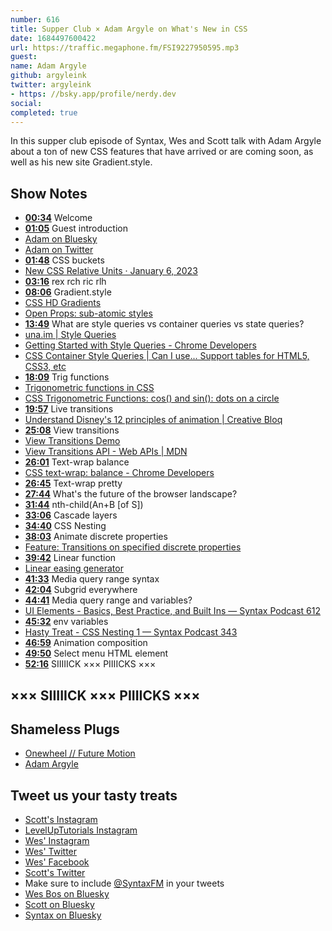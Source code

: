```yaml
---
number: 616
title: Supper Club × Adam Argyle on What's New in CSS
date: 1684497600422
url: https://traffic.megaphone.fm/FSI9227950595.mp3
guest: 
name: Adam Argyle
github: argyleink
twitter: argyleink
- https: //bsky.app/profile/nerdy.dev
social: 
completed: true
---
```


In this supper club episode of Syntax, Wes and Scott talk with Adam Argyle about a ton of new CSS features that have arrived or are coming soon, as well as his new site Gradient.style.

## Show Notes

* **[00:34](#t=00:34)** Welcome
* **[01:05](#t=01:05)** Guest introduction
* [Adam on Bluesky](https://bsky.app/profile/nerdy.dev)
* [Adam on Twitter](https://twitter.com/argyleink)
* **[01:48](#t=01:48)** CSS buckets
* [New CSS Relative Units · January 6, 2023](https://nerdy.dev/new-relative-units-ric-rex-rlh-and-rch)
* **[03:16](#t=03:16)** rex rch ric rlh
* **[08:06](#t=08:06)** Gradient.style
* [CSS HD Gradients](https://gradient.style/)
* [Open Props: sub-atomic styles](https://open-props.style/)
* **[13:49](#t=13:49)** What are style queries vs container queries vs state queries?
* [una.im | Style Queries](https://una.im/style-queries/)
* [Getting Started with Style Queries - Chrome Developers](https://developer.chrome.com/blog/style-queries/)
* [CSS Container Style Queries | Can I use... Support tables for HTML5, CSS3, etc](https://caniuse.com/css-container-queries-style)
* **[18:09](#t=18:09)** Trig functions
* [Trigonometric functions in CSS](https://web.dev/css-trig-functions/#:~:text=The%20core%20three%20%E2%80%9Ctrig%20functions,between%20%E2%88%92%E2%88%9E%20and%20%2B%E2%88%9E%20)
* [CSS Trigonometric Functions: cos() and sin(): dots on a circle](https://codepen.io/web-dot-dev/pen/ExePgOg)
* **[19:57](#t=19:57)** Live transitions
* [Understand Disney's 12 principles of animation | Creative Bloq](https://www.creativebloq.com/advice/understand-the-12-principles-of-animation)
* **[25:08](#t=25:08)** View transitions
* [View Transitions Demo](https://live-transitions.pages.dev/)
* [View Transitions API - Web APIs | MDN](https://developer.mozilla.org/en-US/docs/Web/API/View_Transitions_API)
* **[26:01](#t=26:01)** Text-wrap balance
* [CSS text-wrap: balance - Chrome Developers](https://developer.chrome.com/blog/css-text-wrap-balance/)
* **[26:45](#t=26:45)** Text-wrap pretty
* **[27:44](#t=27:44)** What's the future of the browser landscape?
* **[31:44](#t=31:44)** nth-child(An+B [of S])
* **[33:06](#t=33:06)** Cascade layers
* **[34:40](#t=34:40)** CSS Nesting
* **[38:03](#t=38:03)** Animate discrete properties
* [Feature: Transitions on specified discrete properties](https://chromestatus.com/feature/5071230636392448)
* **[39:42](#t=39:42)** Linear function
* [Linear easing generator](https://linear-easing-generator.netlify.app/)
* **[41:33](#t=41:33)** Media query range syntax
* **[42:04](#t=42:04)** Subgrid everywhere
* **[44:41](#t=44:41)** Media query range and variables?
* [UI Elements - Basics, Best Practice, and Built Ins — Syntax Podcast 612](https://syntax.fm/)
* **[45:32](#t=45:32)** env variables
* [Hasty Treat - CSS Nesting 1 — Syntax Podcast 343](https://syntax.fm/show/343/hasty-treat-css-nesting-1)
* **[46:59](#t=46:59)** Animation composition
* **[49:50](#t=49:50)** Select menu HTML element
* **[52:16](#t=52:16)** SIIIIICK ××× PIIIICKS ×××

## ××× SIIIIICK ××× PIIIICKS ×××

## Shameless Plugs

* [Onewheel // Future Motion](https://onewheel.com/)
* [Adam Argyle](https://nerdy.dev/)

## Tweet us your tasty treats

* [Scott's Instagram](https://www.instagram.com/stolinski/)
* [LevelUpTutorials Instagram](https://www.instagram.com/LevelUpTutorials/)
* [Wes' Instagram](https://www.instagram.com/wesbos/)
* [Wes' Twitter](https://twitter.com/wesbos)
* [Wes' Facebook](https://www.facebook.com/wesbos.developer)
* [Scott's Twitter](https://twitter.com/stolinski)
* Make sure to include [@SyntaxFM](https://twitter.com/SyntaxFM) in your tweets
* [Wes Bos on Bluesky](https://bsky.app/profile/syntax.fm/wesbos.com)
* [Scott on Bluesky](https://bsky.app/profile/tolin.ski)
* [Syntax on Bluesky](https://bsky.app/profile/syntax.fm)
